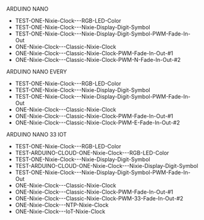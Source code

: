 ARDUINO NANO
- TEST-ONE-Nixie-Clock---RGB-LED-Color
- TEST-ONE-Nixie-Clock---Nixie-Display-Digit-Symbol
- TEST-ONE-Nixie-Clock---Nixie-Display-Digit-Symbol-PWM-Fade-In-Out
- ONE-Nixie-Clock---Classic-Nixie-Clock
- ONE-Nixie-Clock---Classic-Nixie-Clock-PWM-Fade-In-Out-#1
- ONE-Nixie-Clock---Classic-Nixie-Clock-PWM-N-Fade-In-Out-#2

ARDUINO NANO EVERY
- TEST-ONE-Nixie-Clock---RGB-LED-Color
- TEST-ONE-Nixie-Clock---Nixie-Display-Digit-Symbol
- TEST-ONE-Nixie-Clock---Nixie-Display-Digit-Symbol-PWM-Fade-In-Out
- ONE-Nixie-Clock---Classic-Nixie-Clock
- ONE-Nixie-Clock---Classic-Nixie-Clock-PWM-Fade-In-Out-#1
- ONE-Nixie-Clock---Classic-Nixie-Clock-PWM-E-Fade-In-Out-#2

ARDUINO NANO 33 IOT
- TEST-ONE-Nixie-Clock---RGB-LED-Color
- TEST-ARDUINO-CLOUD-ONE-Nixie-Clock---RGB-LED-Color
- TEST-ONE-Nixie-Clock---Nixie-Display-Digit-Symbol
- TEST-ARDUINO-CLOUD-ONE-Nixie-Clock---Nixie-Display-Digit-Symbol
- TEST-ONE-Nixie-Clock---Nixie-Display-Digit-Symbol-PWM-Fade-In-Out
- ONE-Nixie-Clock---Classic-Nixie-Clock
- ONE-Nixie-Clock---Classic-Nixie-Clock-PWM-Fade-In-Out-#1
- ONE-Nixie-Clock---Classic-Nixie-Clock-PWM-33-Fade-In-Out-#2
- ONE-Nixie-Clock---NTP-Nixie-Clock 
- ONE-Nixie-Clock---IoT-Nixie-Clock
